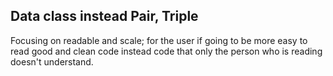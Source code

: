 ## Data class instead Pair, Triple

Focusing on readable and scale; for the user if going to be more easy to read good and clean code instead code that only the person who is reading doesn't understand.

